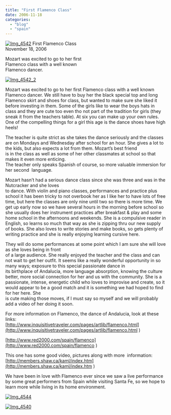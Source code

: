 ```yaml
---
title: "First Flamenco Class"
date: 2006-11-18
categories: 
  - "blog"
  - "spain"
---
```


 [![Img_4542](https://pub-ac94b3f306b24c0dba4238943c97f2e1.r2.dev/2008/04/22/img_4542.png "Img_4542")](https://pub-ac94b3f306b24c0dba4238943c97f2e1.r2.dev/photos/uncategorized/2008/04/22/img_4542.png) First Flamenco Class  
November 18, 2006

Mozart was excited to go to her first  
Flamenco class with a well known  
Flamenco dancer.

<!--more-->

[![Img_4542_2](https://pub-ac94b3f306b24c0dba4238943c97f2e1.r2.dev/2008/04/22/img_4542_2.png "Img_4542_2")](https://pub-ac94b3f306b24c0dba4238943c97f2e1.r2.dev/photos/uncategorized/2008/04/22/img_4542_2.png)

Mozart was excited to go to her first Flamenco class with a well known Flamenco dancer. We still have to buy her the black special top and long Flamenco skirt and shoes for class, but wanted to make sure she liked it before investing in them. Some of the girls like to wear the boys hats in class and they are cute too even tho not part of the tradition for girls (they sneak it from the teachers table). At six you can make up your own rules. One of the compelling things for a girl this age is the dance shoes have high heels!

The teacher is quite strict as she takes the dance seriously and the classes are on Mondays and Wednesday after school for an hour. She gives a lot to the kids, but also expects a lot from them. Mozart’s best friend  
is in the class as well as some of her other classmates at school so that makes it even more enticing.  
The teacher only speaks Spanish of course, so more valuable immersion for her second  language.

Mozart hasn’t had a serious dance class since she was three and was in the Nutcracker and she loves  
to dance. With violin and piano classes, performances and practice plus school it has been tricky to not overbook her as I like her to have lots of free time, but here the classes are only nine until two so there is more time. We get up early now so we have several hours in the morning before school so she usually does her instrument practices after breakfast & play and some home school in the afternoons and weekends. She is a compulsive reader in English, so learns so much that way as she is zipping thru our new supply of books. She also loves to write stories and make books, so gets plenty of writing practice and she is really enjoying learning cursive here.

They will do some performances at some point which I am sure she will love as she loves being in front  
of a large audience. She really enjoyed the teacher and the class and can not wait to get her outfit. It seems like a really wonderful opportunity in so many ways; exposure to this special passionate dance in  
its birthplace of Andalucia, more language absorption, knowing the culture better, more social connection for her and us with the community. She is a passionate, intense, energetic child who loves to improvise and create, so it would appear to be a good match and it is something we had hoped to find for her here. She  
is cute making those moves, if I must say so myself and we will probably add a video of her doing it soon.

For more information on Flamenco, the dance of Andalucia, look at these links:  
[http://www.inquisitivetraveler.com/pages/artlib/flamenco.html](http://www.inquisitivetraveler.com/pages/artlib/flamenco.html )

[http://www.red2000.com/spain/flamenco](http://www.red2000.com/spain/flamenco )

This one has some good video, pictures along with more  information:  
[http://members.shaw.ca/kaml/index.htm](http://members.shaw.ca/kaml/index.htm )

We have been in love with Flamenco ever since we saw a live performance by some great performers from Spain while visiting Santa Fe, so we hope to learn more while living in its home environment.

[![Img_4544](https://pub-ac94b3f306b24c0dba4238943c97f2e1.r2.dev/2008/04/22/img_4544.png "Img_4544")](https://pub-ac94b3f306b24c0dba4238943c97f2e1.r2.dev/photos/uncategorized/2008/04/22/img_4544.png)

[![Img_4540](https://pub-ac94b3f306b24c0dba4238943c97f2e1.r2.dev/2008/04/22/img_4540.png "Img_4540")](https://pub-ac94b3f306b24c0dba4238943c97f2e1.r2.dev/photos/uncategorized/2008/04/22/img_4540.png)
